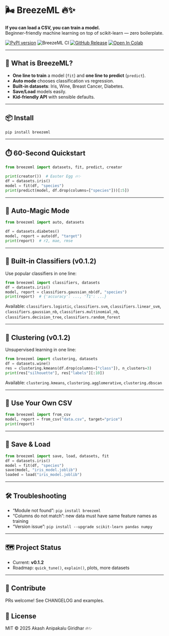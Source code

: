 # 🌬️ BreezeML 🔥✨
**If you can load a CSV, you can train a model.**  
Beginner-friendly machine learning on top of scikit-learn — zero boilerplate.

[![PyPI version](https://badge.fury.io/py/breezeml.svg)](https://pypi.org/project/breezeml/)
![BreezeML CI](https://github.com/venomez-viper/breezeml/actions/workflows/ci.yml/badge.svg)
[![GitHub Release](https://img.shields.io/github/v/release/venomez-viper/breezeml)](https://github.com/venomez-viper/breezeml/releases)
[![Open In Colab](https://colab.research.google.com/assets/colab-badge.svg)](https://colab.research.google.com/github/venomez-viper/breezeml/blob/main/examples/breezeml_quickstart.ipynb)

---

## 🧩 What is BreezeML?
- **One line to train** a model (`fit`) and **one line to predict** (`predict`).  
- **Auto mode** chooses classification vs regression.  
- **Built-in datasets**: Iris, Wine, Breast Cancer, Diabetes.  
- **Save/Load** models easily.  
- **Kid-friendly API** with sensible defaults.

---

## 📦 Install
```bash
pip install breezeml
```

---

## ⏱️ 60-Second Quickstart
```python
from breezeml import datasets, fit, predict, creator

print(creator())  # Easter Egg 🔥✨
df = datasets.iris()
model = fit(df, "species")
print(predict(model, df.drop(columns=["species"]))[:5])
```

---

## 🔮 Auto-Magic Mode
```python
from breezeml import auto, datasets

df = datasets.diabetes()
model, report = auto(df, "target")
print(report)  # r2, mae, rmse
```

---

## 🧮 Built-in Classifiers (v0.1.2)
Use popular classifiers in one line:
```python
from breezeml import classifiers, datasets
df = datasets.iris()
model, report = classifiers.gaussian_nb(df, "species")
print(report)  # {'accuracy': ..., 'f1': ...}
```
Available: `classifiers.logistic`, `classifiers.svm`, `classifiers.linear_svm`, `classifiers.gaussian_nb`, `classifiers.multinomial_nb`, `classifiers.decision_tree`, `classifiers.random_forest`

---

## 🧊 Clustering (v0.1.2)
Unsupervised learning in one line:
```python
from breezeml import clustering, datasets
df = datasets.wine()
res = clustering.kmeans(df.drop(columns=["class"]), n_clusters=3)
print(res["silhouette"], res["labels"][:10])
```
Available: `clustering.kmeans`, `clustering.agglomerative`, `clustering.dbscan`

---

## 📄 Use Your Own CSV
```python
from breezeml import from_csv
model, report = from_csv("data.csv", target="price")
print(report)
```

---

## 💾 Save & Load
```python
from breezeml import save, load, datasets, fit
df = datasets.iris()
model = fit(df, "species")
save(model, "iris_model.joblib")
loaded = load("iris_model.joblib")
```

---

## 🛠️ Troubleshooting
- “Module not found”: `pip install breezeml`
- “Columns do not match”: new data must have same feature names as training
- “Version issue”: `pip install --upgrade scikit-learn pandas numpy`

---

## 🗺️ Project Status
- Current: **v0.1.2**
- Roadmap: `quick_tune()`, `explain()`, plots, more datasets

---

## 🤝 Contribute
PRs welcome! See CHANGELOG and examples.

## 📜 License
MIT © 2025 Akash Anipakalu Giridhar 🔥✨
